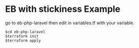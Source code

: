 # EB with stickiness Example

go to eb-php-laravel then edit in variables.tf with your variable.
```
$cd eb-php-laravel
$terraform init
$terraform apply
```